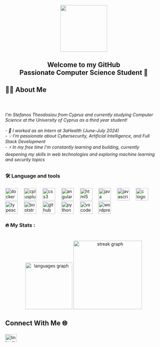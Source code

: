 <div align="center">
  <img height="150" src="https://media3.giphy.com/media/v1.Y2lkPTc5MGI3NjExMDJjMHgwMTV4MmU1dmFpYTBmdDdkYWVwbG9vcXE4a3YycGE2enFmZiZlcD12MV9pbnRlcm5hbF9naWZfYnlfaWQmY3Q9cw/nD0DiLJXj9c5Tg7QFk/giphy.gif"  />
</div>

###

<h2 align="center">Welcome to my GitHub<br>Passionate Computer Science Student 🚀</h2>

###

<h2 align="left">👩‍💻  About Me</h2>

###

<br clear="both">

<h6 align="left">I'm Stefanos Theodosiou from Cyprus   and currently studying Computer Science at the University of Cyprus as a third year student!<br><br>- 💼 I worked as an Intern at 3aHealth (June–July 2024)<br>- 💡 I'm passionate about Cybersecurity, Artificial Intelligence, and Full Stack Development<br>- ⚡ In my free time I'm constantly learning and building, currently deepening my skills in web technologies and exploring machine learning and security topics</h6>

###

<h3 align="left">🛠 Language and tools</h3>

###

<div align="left">
  <img src="https://cdn.jsdelivr.net/gh/devicons/devicon/icons/docker/docker-plain-wordmark.svg" height="40" alt="docker logo"  />
  <img width="12" />
  <img src="https://cdn.jsdelivr.net/gh/devicons/devicon/icons/cplusplus/cplusplus-plain.svg" height="40" alt="cplusplus logo"  />
  <img width="12" />
  <img src="https://cdn.jsdelivr.net/gh/devicons/devicon/icons/css3/css3-plain.svg" height="40" alt="css3 logo"  />
  <img width="12" />
  <img src="https://cdn.jsdelivr.net/gh/devicons/devicon/icons/angularjs/angularjs-plain.svg" height="40" alt="angularjs logo"  />
  <img width="12" />
  <img src="https://cdn.jsdelivr.net/gh/devicons/devicon/icons/html5/html5-plain-wordmark.svg" height="40" alt="html5 logo"  />
  <img width="12" />
  <img src="https://cdn.jsdelivr.net/gh/devicons/devicon/icons/java/java-original-wordmark.svg" height="40" alt="java logo"  />
  <img width="12" />
  <img src="https://cdn.jsdelivr.net/gh/devicons/devicon/icons/javascript/javascript-original.svg" height="40" alt="javascript logo"  />
  <img width="12" />
  <img src="https://cdn.jsdelivr.net/gh/devicons/devicon/icons/c/c-plain.svg" height="40" alt="c logo"  />
  <img width="12" />
  <img src="https://cdn.jsdelivr.net/gh/devicons/devicon/icons/typescript/typescript-plain.svg" height="40" alt="typescript logo"  />
  <img width="12" />
  <img src="https://cdn.jsdelivr.net/gh/devicons/devicon/icons/bootstrap/bootstrap-original-wordmark.svg" height="40" alt="bootstrap logo"  />
  <img width="12" />
  <img src="https://cdn.jsdelivr.net/gh/devicons/devicon/icons/github/github-original-wordmark.svg" height="40" alt="github logo"  />
  <img width="12" />
  <img src="https://cdn.jsdelivr.net/gh/devicons/devicon/icons/python/python-original-wordmark.svg" height="40" alt="python logo"  />
  <img width="12" />
  <img src="https://cdn.jsdelivr.net/gh/devicons/devicon/icons/vscode/vscode-original-wordmark.svg" height="40" alt="vscode logo"  />
  <img width="12" />
  <img src="https://cdn.jsdelivr.net/gh/devicons/devicon/icons/wordpress/wordpress-original.svg" height="40" alt="wordpress logo"  />
</div>

###

<h3 align="left">🔥   My Stats :</h3>

###

<br clear="both">

<div align="center">
  <img src="https://github-readme-stats.vercel.app/api/top-langs?username=StephanosTheodosiou&locale=en&hide_title=false&layout=compact&card_width=320&langs_count=5&theme=gotham&hide_border=false&order=2&custom_title=Most%20Used%20Languages" height="150" alt="languages graph"  />
  <img src="https://streak-stats.demolab.com?user=StephanosTheodosiou&locale=en&mode=weekly&theme=gotham&hide_border=false&border_radius=5&order=3" height="220" alt="streak graph"  />
</div>

###

<h2 align="left">Connect With Me 🌐</h2>

###

<div align="left">
  <a href="https://www.linkedin.com/in/stephanos-theodosiou-9974882a5/" target="_blank">
    <img src="https://raw.githubusercontent.com/maurodesouza/profile-readme-generator/master/src/assets/icons/social/linkedin/default.svg" width="37" height="25" alt="linkedin logo"  />
  </a>
</div>

###
